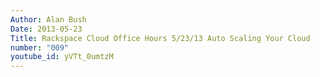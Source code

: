 ```yaml
---
Author: Alan Bush
Date: 2013-05-23
Title: Rackspace Cloud Office Hours 5/23/13 Auto Scaling Your Cloud
number: "009"
youtube_id: yVTt_0umtzM
---
```

